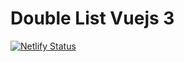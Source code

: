 # Double List Vuejs 3


[![Netlify Status](https://api.netlify.com/api/v1/badges/a2a7c089-3ebe-4422-a00c-4b2ab0888ca6/deploy-status)](https://app.netlify.com/sites/double-list-vuejs/deploys)
